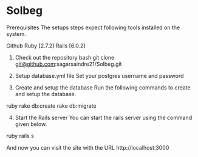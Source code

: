 # Solbeg
Prerequisites
The setups steps expect following tools installed on the system.

Github
Ruby [2.7.2]
Rails [6.0.2]
1. Check out the repository
bash git clone git@github.com:sagarsaindre21/Solbeg.git

2. Setup database.yml file
Set your postgres username and password

3. Create and setup the database
Run the following commands to create and setup the database.

ruby rake db:create rake db:migrate

4. Start the Rails server
You can start the rails server using the command given below.

ruby rails s

And now you can visit the site with the URL http://localhost:3000
